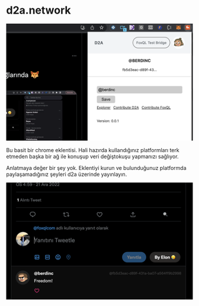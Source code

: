 # d2a.network

![screenshot](./screenshot.png)

Bu basit bir chrome eklentisi. Hali hazırda kullandığınız platformları terk etmeden başka bir ağ ile
konuşup veri değiştokuşu yapmanızı sağlıyor.

Anlatmaya değer bir şey yok. Eklentiyi kurun ve bulunduğunuz platformda paylaşamadığınız şeyleri d2a üzerinde yayınlayın.

![screenshot](./screenshot2.png)
